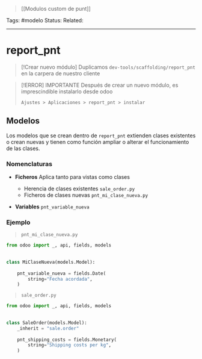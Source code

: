 > [[Modulos custom de punt]]

Tags: #modelo
Status: 
Related: 

___

# report_pnt

> [!Crear nuevo módulo]
> Duplicamos `dev-tools/scaffolding/report_pnt` en la carpera de nuestro cliente

> [!ERROR] IMPORTANTE
> Después de crear un nuevo módulo, es imprescindible instalarlo desde odoo
> 
> 	`Ajustes > Aplicaciones > report_pnt > instalar`
## Modelos

Los modelos que se crean dentro de `report_pnt` extienden clases existentes o crean nuevas y tienen como función ampliar o alterar el funcionamiento de las clases. 

### Nomenclaturas

- **Ficheros**
	Aplica tanto para vistas como clases
	
	- Herencia de clases existentes
		`sale_order.py`
	- Ficheros de clases nuevas
		`pnt_mi_clase_nueva.py`

- **Variables**
	`pnt_variable_nueva`
	

### Ejemplo

> `pnt_mi_clase_nueva.py`

```python
from odoo import _, api, fields, models  
  
  
class MiClaseNueva(models.Model):
  
    pnt_variable_nueva = fields.Date(  
		string="Fecha acordada",  
    )
```

> `sale_order.py`

```python
from odoo import _, api, fields, models  
  
  
class SaleOrder(models.Model):  
    _inherit = "sale.order"  
  
    pnt_shipping_costs = fields.Monetary(  
        string="Shipping costs per kg",  
    )
```